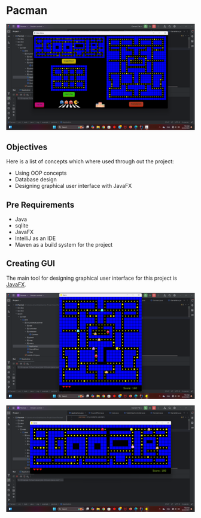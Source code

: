 # Pacman

![](src/main/resources/maps.png)
<br>

## Objectives
Here is a list of concepts which where used through out the project:
- Using OOP concepts
- Database design
- Designing graphical user interface with JavaFX


## Pre Requirements
- Java
- sqlite
- JavaFX
- IntelliJ as an IDE
- Maven as a build system for the project


## Creating GUI
The main tool for designing graphical user interface for this project is [JavaFX](..).

![](src/main/resources/pixel%20labyrinth.png)
<br>


![](src/main/resources/google%20munch.png)
<br>